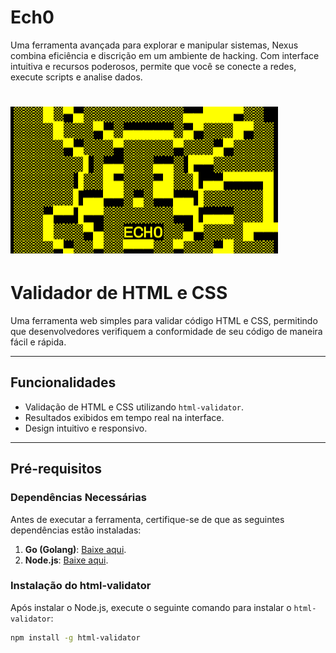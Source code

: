 # Ech0
Uma ferramenta avançada para explorar e manipular sistemas, Nexus combina eficiência e discrição em um ambiente de hacking. Com interface intuitiva e recursos poderosos, permite que você se conecte a redes, execute scripts e analise dados.

# ![Banner](Screenshot_20240920-202911~2.png) <!-- Substitua pela URL da sua imagem de banner -->

# Validador de HTML e CSS

Uma ferramenta web simples para validar código HTML e CSS, permitindo que desenvolvedores verifiquem a conformidade de seu código de maneira fácil e rápida.

---

## Funcionalidades

- Validação de HTML e CSS utilizando `html-validator`.
- Resultados exibidos em tempo real na interface.
- Design intuitivo e responsivo.

---

## Pré-requisitos

### Dependências Necessárias

Antes de executar a ferramenta, certifique-se de que as seguintes dependências estão instaladas:

1. **Go (Golang)**: [Baixe aqui](https://golang.org/dl/).
2. **Node.js**: [Baixe aqui](https://nodejs.org/).

### Instalação do html-validator

Após instalar o Node.js, execute o seguinte comando para instalar o `html-validator`:

```bash
npm install -g html-validator
